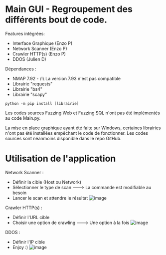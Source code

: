 # Main GUI - Regroupement des différents bout de code.

Features intégrées:
- Interface Graphique (Enzo P)
- Network Scanner (Enzo P)
- Crawler HTTP(s) (Enzo P)
- DDOS (Julien D)

Dépendances :
- NMAP 7.92 - /!\ La version 7.93 n'est pas compatible
- Librairie "requests"
- Librairie "bs4"
- Librairie "scapy"

```
python -m pip install [librairie]
```

Les codes sources Fuzzing Web et Fuzzing SQL n'ont pas été implémentés au code Main.py.

La mise en place graphique ayant été faite sur Windows, certaines librairies n'ont pas été installées empêchant le code de fonctionner. Les codes sources sont néanmoins disponible dans le repo GitHub.


# Utilisation de l'application

Network Scanner :
- Définir la cible (Host ou Network)
- Sélectionner le type de scan ---> La commande est modifiable au besoin
- Lancer le scan et attendre le résultat
![image](https://user-images.githubusercontent.com/102690258/202221652-b8b53db3-01dc-4726-b728-3b5c03063e62.png)

Crawler HTTP(s) :
- Définir l'URL cible
- Choisir une option de crawling ---> Une option à la fois
![image](https://user-images.githubusercontent.com/102690258/202222026-84f3e002-26b8-4a4e-a47e-f910eddbe922.png)

DDOS :
- Définir l'IP cible
- Enjoy :)
![image](https://user-images.githubusercontent.com/102690258/202222221-837e871a-1484-4f53-9523-1a6ef8b0e87c.png)

